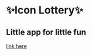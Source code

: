 # ✨Icon Lottery✨
## Little app for little fun
[link here](https://galacticmelt.github.io/icon-lottery/)
